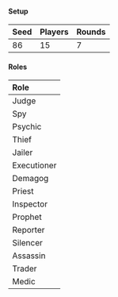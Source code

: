 #### Setup
| Seed | Players | Rounds  |
| :----| :-------| :------ |
| 86   | 15      | 7       |

#### Roles
| Role         |
| :----------- |
| Judge        |
| Spy          |
| Psychic      |
| Thief        |
| Jailer       |
| Executioner  |
| Demagog      |
| Priest       |
| Inspector    |
| Prophet      |
| Reporter     |
| Silencer     |
| Assassin     |
| Trader       |
| Medic        |